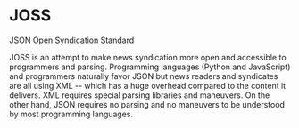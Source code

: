 # JOSS
JSON Open Syndication Standard

JOSS is an attempt to make news syndication more open and accessible to programmers and parsing. Programming languages (Python and JavaScript) and programmers naturally favor JSON but news readers and syndicates are all using XML -- which has a huge overhead compared to the content it delivers. XML requires special parsing libraries and maneuvers. On the other hand, JSON requires no parsing and no maneuvers to be understood by most programming languages.
